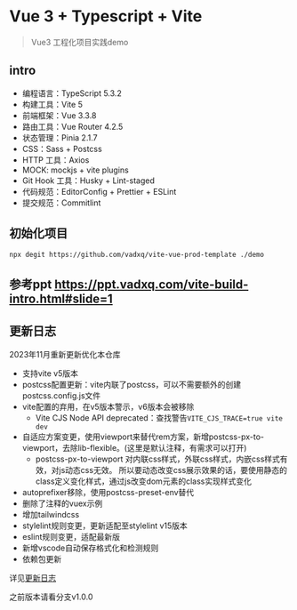 # Vue 3 + Typescript + Vite

> Vue3 工程化项目实践demo

## intro

- 编程语言：TypeScript 5.3.2
- 构建工具：Vite 5
- 前端框架：Vue 3.3.8
- 路由工具：Vue Router 4.2.5
- 状态管理：Pinia 2.1.7
- CSS：Sass + Postcss
- HTTP 工具：Axios
- MOCK: mockjs + vite plugins
- Git Hook 工具：Husky + Lint-staged
- 代码规范：EditorConfig + Prettier + ESLint
- 提交规范：Commitlint

## 初始化项目

```bash
npx degit https://github.com/vadxq/vite-vue-prod-template ./demo
```

## 参考ppt https://ppt.vadxq.com/vite-build-intro.html#slide=1

## 更新日志

2023年11月重新更新优化本仓库

- 支持vite v5版本
- postcss配置更新：vite内联了postcss，可以不需要额外的创建 postcss.config.js文件
- vite配置的弃用，在v5版本警示，v6版本会被移除
  - Vite CJS Node API deprecated：查找警告`VITE_CJS_TRACE=true vite dev`
- 自适应方案变更，使用viewport来替代rem方案，新增postcss-px-to-viewport，去除lib-flexible。(这里是默认注释，有需求可以打开)
  - postcss-px-to-viewport 对内联css样式，外联css样式，内嵌css样式有效，对js动态css无效。 所以要动态改变css展示效果的话，要使用静态的class定义变化样式，通过js改变dom元素的class实现样式变化
- autoprefixer移除，使用postcss-preset-env替代
- 删除了注释的vuex示例
- 增加tailwindcss
- stylelint规则变更，更新适配至stylelint v15版本
- eslint规则变更，适配最新版
- 新增vscode自动保存格式化和检测规则
- 依赖包更新

详见[更新日志](./update.md)

之前版本请看分支v1.0.0

